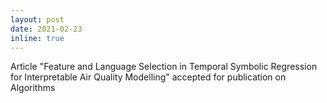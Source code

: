 ```yaml
---
layout: post
date: 2021-02-23
inline: true
---
```


Article "Feature and Language Selection in Temporal Symbolic Regression for Interpretable Air Quality Modelling" accepted for publication on Algorithms
